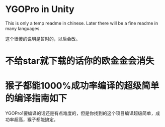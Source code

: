 # YGOPro in Unity

This is only a temp readme in chinese. Later there will be a fine readme in many languages.

这个很傻的说明是暂时的，以后会改。

# 不给star就下载的话你的欧金金会消失

# 猴子都能1000%成功率编译的超级简单的编译指南如下
YGOPro1要编译的话还是有点难度的，但是你找到的这个项目编译超级简单，成功率超高，猴子都能搞定。
